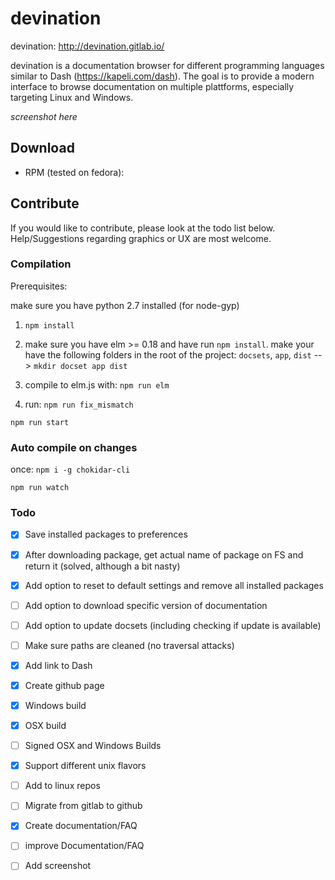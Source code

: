 # devination

devination: http://devination.gitlab.io/

devination is a documentation browser for different programming languages similar to Dash (https://kapeli.com/dash). 
The goal is to provide a modern interface to browse documentation on multiple plattforms, 
especially targeting Linux and Windows.

_screenshot here_

## Download
 - RPM (tested on fedora): 

## Contribute

If you would like to contribute, please look at the todo list below. 
Help/Suggestions regarding graphics or UX are most welcome.

### Compilation

Prerequisites:

make sure you have python 2.7 installed (for node-gyp)

1. `npm install` 

2. make sure you have elm >= 0.18 and have run `npm install`. 
make your have the following folders in the root of the project: 
`docsets`, `app`, `dist` --> `mkdir docset app dist`

3. compile to elm.js with: 
`npm run elm`

4. run:
`npm run fix_mismatch`

`npm run start`

### Auto compile on changes
once: `npm i -g chokidar-cli`

`npm run watch`

### Todo

- [x] Save installed packages to preferences
- [X] After downloading package, get actual name of package on FS and return it (solved, although a bit nasty)
- [x] Add option to reset to default settings and remove all installed packages
- [ ] Add option to download specific version of documentation
- [ ] Add option to update docsets (including checking if update is available)
- [ ] Make sure paths are cleaned (no traversal attacks)
- [X] Add link to Dash
- [x] Create github page
- [X] Windows build
- [X] OSX build
- [ ] Signed OSX and Windows Builds
- [X] Support different unix flavors
- [ ] Add to linux repos
- [ ] Migrate from gitlab to github
- [X] Create documentation/FAQ
- [ ] improve Documentation/FAQ

- [ ] Add screenshot

